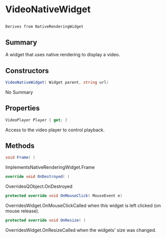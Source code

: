 # VideoNativeWidget

## 
```c#
Derives from NativeRenderingWidget
```

## Summary

A widget that uses native rendering to display a video.
## Constructors

```c#
VideoNativeWidget( Widget parent, string url) 
```
No Summary
## Properties

```c#
VideoPlayer Player { get; } 
```
Access to the video player to control playback.
## Methods

```c#
void Frame( ) 
```
ImplementsNativeRenderingWidget.Frame
```c#
override void OnDestroyed( ) 
```
OverridesQObject.OnDestroyed
```c#
protected override void OnMouseClick( MouseEvent e) 
```
OverridesWidget.OnMouseClickCalled when this widget is left clicked (on mouse release).
```c#
protected override void OnResize( ) 
```
OverridesWidget.OnResizeCalled when the widgets' size was changed.
